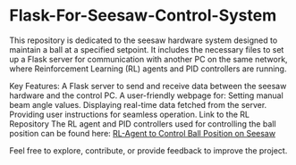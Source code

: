 # Flask-For-Seesaw-Control-System

This repository is dedicated to the seesaw hardware system designed to maintain a ball at a specified setpoint. It includes the necessary files to set up a Flask server for communication with another PC on the same network, where Reinforcement Learning (RL) agents and PID controllers are running.

Key Features:
A Flask server to send and receive data between the seesaw hardware and the control PC.
A user-friendly webpage for:
Setting manual beam angle values.
Displaying real-time data fetched from the server.
Providing user instructions for seamless operation.
Link to the RL Repository
The RL agent and PID controllers used for controlling the ball position can be found here:
[RL-Agent to Control Ball Position on Seesaw](https://github.com/MuhammadAliacc/RL-Agent-To-Control-BallPosition-On-Seesaw)

Feel free to explore, contribute, or provide feedback to improve the project.
